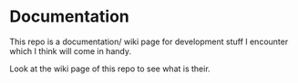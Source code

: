 # Documentation

This repo is a documentation/ wiki page for development stuff I encounter which I think will come in handy.

Look at the wiki page of this repo to see what is their.
